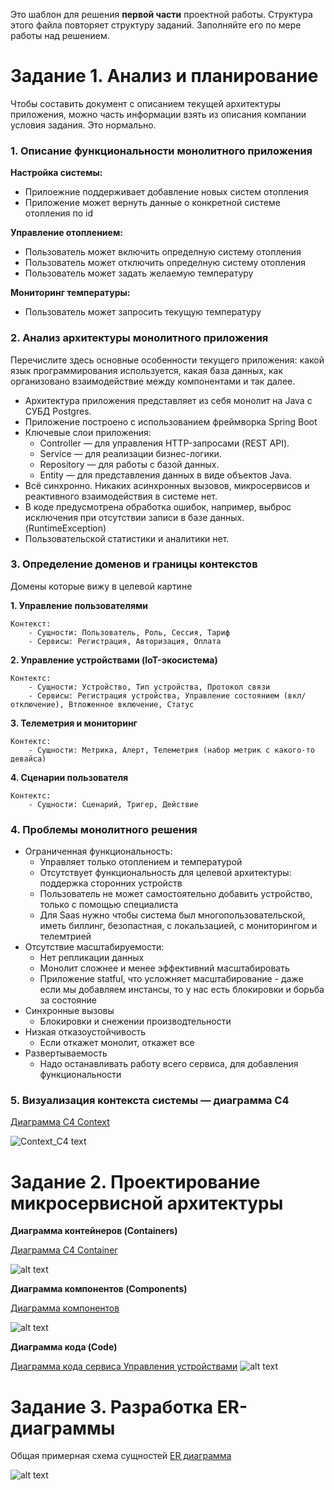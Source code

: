 Это шаблон для решения **первой части** проектной работы. Структура этого файла повторяет структуру заданий. Заполняйте его по мере работы над решением.

# Задание 1. Анализ и планирование

Чтобы составить документ с описанием текущей архитектуры приложения, можно часть информации взять из описания компании условия задания. Это нормально.

### 1. Описание функциональности монолитного приложения

**Настройка системы:**
- Прилоежние поддерживает добавление новых систем отопления 
- Приложение может вернуть данные о конкретной системе отопления по id

**Управление отоплением:**

- Пользователь может включить определную систему отопления
- Пользователь может отключить определную систему отопления
- Пользователь может задать желаемую температуру

**Мониторинг температуры:**

- Пользователь может запросить текущую температуру

### 2. Анализ архитектуры монолитного приложения

Перечислите здесь основные особенности текущего приложения: какой язык программирования используется, какая база данных, как организовано взаимодействие между компонентами и так далее.

- Архитектура приложения представляет из себя монолит на Java с СУБД Postgres.
- Приложение построено с использованием фреймворка Spring Boot
- Ключевые слои приложения:
  - Controller — для управления HTTP-запросами (REST API).
  - Service — для реализации бизнес-логики.
  - Repository — для работы с базой данных.
  - Entity — для представления данных в виде объектов Java.
- Всё синхронно. Никаких асинхронных вызовов, микросервисов и реактивного взаимодействия в системе нет.
- В коде предусмотрена обработка ошибок, например, выброс исключения при отсутствии записи в базе данных. (RuntimeException) 
- Пользовательской статистики и аналитики нет.

### 3. Определение доменов и границы контекстов

Домены которые вижу в целевой картине

**1. Управление пользователями**

    Контекст:
        - Сущности: Пользователь, Роль, Сессия, Тариф
        - Сервисы: Регистрация, Авторизация, Оплата

**2. Управление устройствами (IoT-экосистема)**
    
    Контектс: 
        - Сущности: Устройство, Тип устройства, Протокол связи
        - Сервисы: Регистрация устройства, Управление состоянием (вкл/отключение), Втложенное включение, Статус

**3. Телеметрия и мониторинг**

    Контектс: 
        - Сущности: Метрика, Алерт, Телеметрия (набор метрик с какого-то девайса)

**4. Сценарии пользователя**

    Контектс: 
        - Сущности: Сценарий, Тригер, Действие

### **4. Проблемы монолитного решения**

- Ограниченная функциональность:
    - Управляет только отоплением и температурой
    - Отсутствует функциональность для целевой архитектуры: поддержка сторонних устройств
    - Пользователь не может самостоятельно добавить устройство, только с помощью специалиста
    - Для Saas нужно чтобы система был многопользовательской, иметь биллинг, безопастная, с локальзацией, с мониторингом и телемтрией
- Отсутствие масштабируемости:
    - Нет репликации данных
    - Монолит сложнее и менее эффективний масштабировать
    - Приложение statful, что усложняет масштабирование - даже если мы добавляем инстансы, то у нас есть блокировки и борьба за состояние
- Синхронные вызовы
    - Блокировки и снежении производтельности
- Низкая отказоустойчивость
    - Если откажет монолит, откажет все
- Развертываемость
    - Надо останавливать работу всего сервиса, для добавления функциональности

### 5. Визуализация контекста системы — диаграмма С4

[Диаграмма С4 Context](С4_Context.puml)

![Context_C4 text](image-1.png)

# Задание 2. Проектирование микросервисной архитектуры

**Диаграмма контейнеров (Containers)**

[Диаграмма С4 Container](С4_Containers.puml)

![alt text](image-3.png)

**Диаграмма компонентов (Components)**

[Диаграмма компонентов](C4_Component.puml)

![alt text](image-2.png)

**Диаграмма кода (Code)**

[Диаграмма кода сервиса Управления устройствами](C4_Code_Device_service.puml)
![alt text](image-4.png)

# Задание 3. Разработка ER-диаграммы

Общая примерная схема сущностей
[ER диаграмма](ER_diagram.puml)

![alt text](image-5.png)